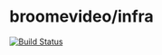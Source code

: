 # broomevideo/infra

[![Build Status](https://travis-ci.org/BroomeVideo/infra.svg?branch=master)](https://travis-ci.org/BroomeVideo/infra)
